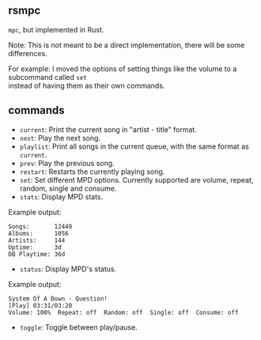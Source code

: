 ## rsmpc

`mpc`, but implemented in Rust.

Note: This is not meant to be a direct implementation, there will be some differences.

For example: I moved the options of setting things like the volume to a subcommand called `set`<br>
instead of having them as their own commands.

## commands

- `current`: Print the current song in "artist - title" format.
- `next`: Play the next song.
- `playlist`: Print all songs in the current queue, with the same format as `current`.
- `prev`: Play the previous song.
- `restart`: Restarts the currently playing song.
- `set`: Set different MPD options. Currently supported are volume, repeat, random, single and consume.
- `stats`: Display MPD stats.

Example output:

```
Songs:       12449
Albums:      1056
Artists:     144
Uptime:      3d
DB Playtime: 36d
```

- `status`: Display MPD's status.

Example output:

```
System Of A Down - Question!
[Play] 03:31/03:20
Volume: 100%  Repeat: off  Random: off  Single: off  Consume: off
```

- `toggle`: Toggle between play/pause.
